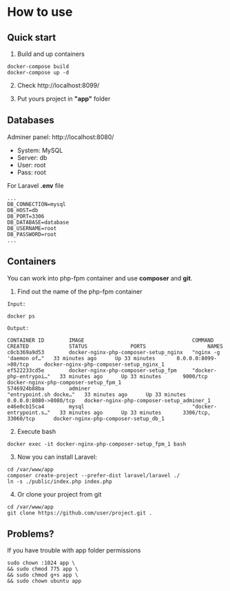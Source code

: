 # How to use

## Quick start

1. Build and up containers
```
docker-compose build
docker-compose up -d
```
2. Check http://localhost:8099/

3. Put yours project in **"app"** folder

## Databases

Adminer panel:
http://localhost:8080/
- System: MySQL
- Server: db
- User: root
- Pass: root

For Laravel **.env** file
```
...
DB_CONNECTION=mysql
DB_HOST=db
DB_PORT=3306
DB_DATABASE=database
DB_USERNAME=root
DB_PASSWORD=root
...
```

## Containers

You can work into php-fpm container and use **composer** and **git**.

1. Find out the name of the php-fpm container

```
Input:

docker ps
```
```
Output:

CONTAINER ID        IMAGE                                   COMMAND                  CREATED             STATUS              PORTS                    NAMES
c0cb369a9d53        docker-nginx-php-composer-setup_nginx   "nginx -g 'daemon of…"   33 minutes ago      Up 33 minutes       0.0.0.0:8099->80/tcp     docker-nginx-php-composer-setup_nginx_1
ef522233cd5e        docker-nginx-php-composer-setup_fpm     "docker-php-entrypoi…"   33 minutes ago      Up 33 minutes       9000/tcp                 docker-nginx-php-composer-setup_fpm_1
5746924b88ba        adminer                                 "entrypoint.sh docke…"   33 minutes ago      Up 33 minutes       0.0.0.0:8080->8080/tcp   docker-nginx-php-composer-setup_adminer_1
e46e0cb15ca4        mysql                                   "docker-entrypoint.s…"   33 minutes ago      Up 33 minutes       3306/tcp, 33060/tcp      docker-nginx-php-composer-setup_db_1

```

2. Execute bash
```
docker exec -it docker-nginx-php-composer-setup_fpm_1 bash
```

3. Now you can install Laravel:
```
cd /var/www/app
composer create-project --prefer-dist laravel/laravel ./
ln -s ./public/index.php index.php
```

4. Or clone your project from git
```
cd /var/www/app
git clone https://github.com/user/project.git .
```

## Problems?

If you have trouble with app folder permissions
```
sudo chown :1024 app \
&& sudo chmod 775 app \
&& sudo chmod g+s app \
&& sudo chown ubuntu app
```
